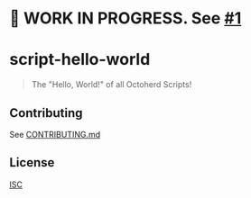 # 🚧 WORK IN PROGRESS. See [#1](https://github.com/octoherd/script-hello-world/pull/1)

# script-hello-world

> The "Hello, World!" of all Octoherd Scripts!

## Contributing

See [CONTRIBUTING.md](CONTRIBUTING.md)

## License

[ISC](LICENSE.md)
